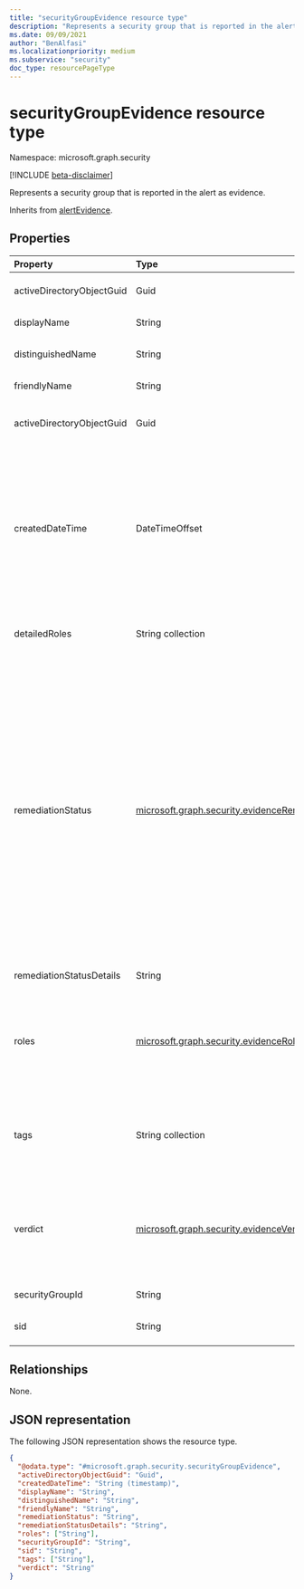 ```yaml
---
title: "securityGroupEvidence resource type"
description: "Represents a security group that is reported in the alert as evidence."
ms.date: 09/09/2021
author: "BenAlfasi"
ms.localizationpriority: medium
ms.subservice: "security"
doc_type: resourcePageType
---
```


# securityGroupEvidence resource type

Namespace: microsoft.graph.security

[!INCLUDE [beta-disclaimer](../../includes/beta-disclaimer.md)]

Represents a security group that is reported in the alert as evidence.

Inherits from [alertEvidence](../resources/security-alertevidence.md).

## Properties
| Property                  | Type   | Description                                                   |
|:--------------------------|:-------|:--------------------------------------------------------------|
| activeDirectoryObjectGuid | Guid   | The unique group identifier assigned by Active Directory.     |
| displayName               | String | The name of the security group.                               |
| distinguishedName         | String | The distinguished name of the security group.                 |
| friendlyName              | String | The friendly name of the security group.                      |
| activeDirectoryObjectGuid | Guid   | The group unique identifier assigned by the Active Directory. |
| createdDateTime           | DateTimeOffset | The date and time when the evidence was created and added to the alert. The Timestamp type represents date and time information using ISO 8601 format and is always in UTC time. For example, midnight UTC on Jan 1, 2014 is `2014-01-01T00:00:00Z`. |
| detailedRoles             | String collection | Detailed description of the entity role/s in an alert. Values are free-form.|
| remediationStatus         | [microsoft.graph.security.evidenceRemediationStatus](#evidenceremediationstatus-values)| Status of the remediation action taken. The possible values are: `none`, `remediated`, `prevented`, `blocked`, `notFound`, `unknownFutureValue`, `active`, `pendingApproval`, `declined`, `unremediated`, `running`, `partiallyRemediated`. Use the `Prefer: include-unknown-enum-members` request header to get the following values from this [evolvable enum](/graph/best-practices-concept#handling-future-members-in-evolvable-enumerations): `active`, `pendingApproval`, `declined`, `unremediated`, `running`, `partiallyRemediated`.|
| remediationStatusDetails  | String | Details about the remediation status.                         |
| roles                     | [microsoft.graph.security.evidenceRole](#evidencerole-values) collection | The role/s that an evidence entity represents in an alert, for example, an IP address that is associated with an attacker has the evidence role **Attacker**.|
| tags                      | String collection | Array of custom tags associated with an evidence instance, for example, to denote a group of devices, high-value assets, etc.|
| verdict                   | [microsoft.graph.security.evidenceVerdict](#evidenceverdict-values) | The decision reached by automated investigation. The possible values are: `unknown`, `suspicious`, `malicious`, `noThreatsFound`, `unknownFutureValue`.|
| securityGroupId           | String | Unique identifier of the security group.                      |
| sid                       | String | The security identifier of the group.                         |

## Relationships
None.

## JSON representation
The following JSON representation shows the resource type.
<!-- {
  "blockType": "resource",
  "@odata.type": "microsoft.graph.security.securityGroupEvidence",
  "baseType": "microsoft.graph.security.alertEvidence"
}
-->
``` json
{
  "@odata.type": "#microsoft.graph.security.securityGroupEvidence",
  "activeDirectoryObjectGuid": "Guid",
  "createdDateTime": "String (timestamp)",
  "displayName": "String",
  "distinguishedName": "String",
  "friendlyName": "String",
  "remediationStatus": "String",
  "remediationStatusDetails": "String",
  "roles": ["String"],
  "securityGroupId": "String",
  "sid": "String",
  "tags": ["String"],
  "verdict": "String"
}
```
